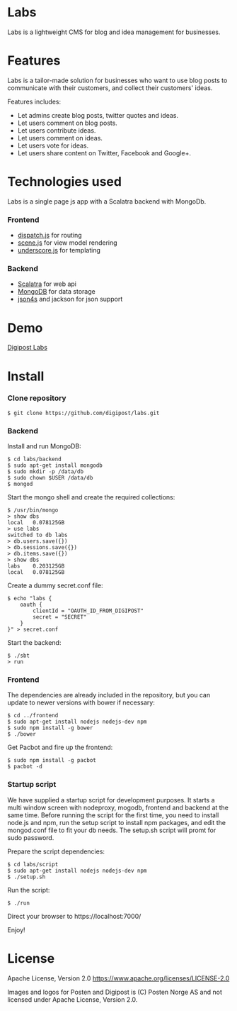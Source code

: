 Labs
====

Labs is a lightweight CMS for blog and idea management for businesses.

Features
========

Labs is a tailor-made solution for businesses who want to use blog posts to communicate with their customers, and collect their customers' ideas.

Features includes:

* Let admins create blog posts, twitter quotes and ideas.
* Let users comment on blog posts.
* Let users contribute ideas.
* Let users comment on ideas.
* Let users vote for ideas.
* Let users share content on Twitter, Facebook and Google+.

Technologies used
=================

Labs is a single page js app with a Scalatra backend with MongoDb.

### Frontend

* [dispatch.js](https://github.com/olav/dispatch.js) for routing
* [scene.js](https://github.com/olav/scene.js) for view model rendering
* [underscore.js](http://underscorejs.org/) for templating

### Backend

* [Scalatra](http://scalatra.org/) for web api
* [MongoDB](http://www.mongodb.org/) for data storage
* [json4s](https://github.com/json4s/json4s) and jackson for json support

Demo
====

[Digipost Labs](https://labs.digipost.no)

Install
=======

### Clone repository

    $ git clone https://github.com/digipost/labs.git

### Backend

Install and run MongoDB:

    $ cd labs/backend
    $ sudo apt-get install mongodb
    $ sudo mkdir -p /data/db
    $ sudo chown $USER /data/db
    $ mongod

Start the mongo shell and create the required collections:

    $ /usr/bin/mongo
    > show dbs
    local   0.078125GB
    > use labs
    switched to db labs
    > db.users.save({})
    > db.sessions.save({})
    > db.items.save({})
    > show dbs
    labs    0.203125GB
    local   0.078125GB

Create a dummy secret.conf file:

    $ echo "labs {
        oauth {
            clientId = "OAUTH_ID_FROM_DIGIPOST"
            secret = "SECRET"
        }
    }" > secret.conf

Start the backend:

    $ ./sbt
    > run

### Frontend

The dependencies are already included in the repository, but you can update to newer versions with bower if necessary:

    $ cd ../frontend
    $ sudo apt-get install nodejs nodejs-dev npm
    $ sudo npm install -g bower
    $ ./bower

Get Pacbot and fire up the frontend:

    $ sudo npm install -g pacbot
    $ pacbot -d

### Startup script

We have supplied a startup script for development purposes. It starts a multi window screen with nodeproxy, mogodb, frontend and backend at the same time.
Before running the script for the first time, you need to install node.js and npm, run the setup script to install npm packages, and edit the mongod.conf file to fit your db needs. The setup.sh script will promt for sudo password.

Prepare the script dependencies:

    $ cd labs/script
    $ sudo apt-get install nodejs nodejs-dev npm
    $ ./setup.sh
	
Run the script:

    $ ./run

Direct your browser to https://localhost:7000/


Enjoy!

License
=======

Apache License, Version 2.0
https://www.apache.org/licenses/LICENSE-2.0

Images and logos for Posten and Digipost is (C) Posten Norge AS and not licensed under Apache License, Version 2.0.
